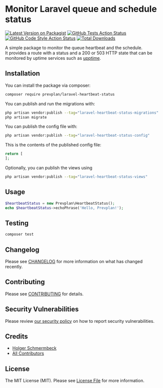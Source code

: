 # Monitor Laravel queue and schedule status

[![Latest Version on Packagist](https://img.shields.io/packagist/v/prevplan/laravel-heartbeat-status.svg?style=flat-square)](https://packagist.org/packages/prevplan/laravel-heartbeat-status)
[![GitHub Tests Action Status](https://img.shields.io/github/actions/workflow/status/prevplan/laravel-heartbeat-status/run-tests.yml?branch=main&label=tests&style=flat-square)](https://github.com/prevplan/laravel-heartbeat-status/actions?query=workflow%3Arun-tests+branch%3Amain)
[![GitHub Code Style Action Status](https://img.shields.io/github/actions/workflow/status/prevplan/laravel-heartbeat-status/fix-php-code-style-issues.yml?branch=main&label=code%20style&style=flat-square)](https://github.com/prevplan/laravel-heartbeat-status/actions?query=workflow%3A"Fix+PHP+code+style+issues"+branch%3Amain)
[![Total Downloads](https://img.shields.io/packagist/dt/prevplan/laravel-heartbeat-status.svg?style=flat-square)](https://packagist.org/packages/prevplan/laravel-heartbeat-status)

A simple package to monitor the queue heartbeat and the schedule.  
It provides a route with a status and a 200 or 503 HTTP state that can be monitored by uptime services such as [upptime](https://github.com/upptime/upptime).


## Installation

You can install the package via composer:

```bash
composer require prevplan/laravel-heartbeat-status
```

You can publish and run the migrations with:

```bash
php artisan vendor:publish --tag="laravel-heartbeat-status-migrations"
php artisan migrate
```

You can publish the config file with:

```bash
php artisan vendor:publish --tag="laravel-heartbeat-status-config"
```

This is the contents of the published config file:

```php
return [
];
```

Optionally, you can publish the views using

```bash
php artisan vendor:publish --tag="laravel-heartbeat-status-views"
```

## Usage

```php
$heartbeatStatus = new Prevplan\HeartbeatStatus();
echo $heartbeatStatus->echoPhrase('Hello, Prevplan!');
```

## Testing

```bash
composer test
```

## Changelog

Please see [CHANGELOG](CHANGELOG.md) for more information on what has changed recently.

## Contributing

Please see [CONTRIBUTING](CONTRIBUTING.md) for details.

## Security Vulnerabilities

Please review [our security policy](../../security/policy) on how to report security vulnerabilities.

## Credits

- [Holger Schmermbeck](https://github.com/ruaq)
- [All Contributors](../../contributors)

## License

The MIT License (MIT). Please see [License File](LICENSE.md) for more information.
